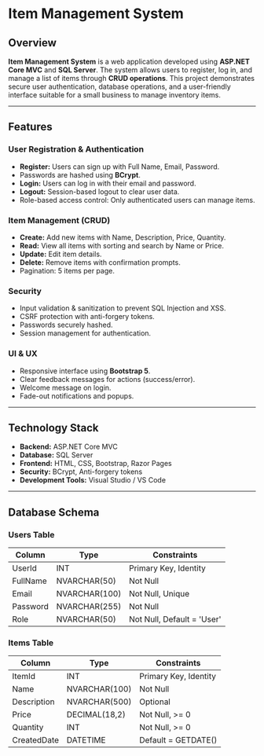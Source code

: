 # Item Management System

## Overview

**Item Management System** is a web application developed using **ASP.NET Core MVC** and **SQL Server**. The system allows users to register, log in, and manage a list of items through **CRUD operations**. This project demonstrates secure user authentication, database operations, and a user-friendly interface suitable for a small business to manage inventory items.

---

## Features

### User Registration & Authentication
- **Register:** Users can sign up with Full Name, Email, Password.
- Passwords are hashed using **BCrypt**.
- **Login:** Users can log in with their email and password.
- **Logout:** Session-based logout to clear user data.
- Role-based access control: Only authenticated users can manage items.

### Item Management (CRUD)
- **Create:** Add new items with Name, Description, Price, Quantity.
- **Read:** View all items with sorting and search by Name or Price.
- **Update:** Edit item details.
- **Delete:** Remove items with confirmation prompts.
- Pagination: 5 items per page.

### Security
- Input validation & sanitization to prevent SQL Injection and XSS.
- CSRF protection with anti-forgery tokens.
- Passwords securely hashed.
- Session management for authentication.

### UI & UX
- Responsive interface using **Bootstrap 5**.
- Clear feedback messages for actions (success/error).
- Welcome message on login.
- Fade-out notifications and popups.

---

## Technology Stack

- **Backend:** ASP.NET Core MVC
- **Database:** SQL Server
- **Frontend:** HTML, CSS, Bootstrap, Razor Pages
- **Security:** BCrypt, Anti-forgery tokens
- **Development Tools:** Visual Studio / VS Code

---

## Database Schema

### Users Table

| Column     | Type         | Constraints                 |
|------------|-------------|-----------------------------|
| UserId     | INT         | Primary Key, Identity       |
| FullName   | NVARCHAR(50)| Not Null                   |
| Email      | NVARCHAR(100)| Not Null, Unique           |
| Password   | NVARCHAR(255)| Not Null                   |
| Role       | NVARCHAR(50)| Not Null, Default = 'User' |

### Items Table

| Column       | Type          | Constraints                 |
|--------------|---------------|----------------------------|
| ItemId       | INT           | Primary Key, Identity       |
| Name         | NVARCHAR(100) | Not Null                   |
| Description  | NVARCHAR(500) | Optional                   |
| Price        | DECIMAL(18,2) | Not Null, >= 0             |
| Quantity     | INT           | Not Null, >= 0             |
| CreatedDate  | DATETIME      | Default = GETDATE()        |


